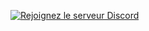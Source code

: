 [![Rejoignez le serveur Discord](https://discord.com/api/guilds/776870867539198012/widget.png)](https://discord.gg/ZebatWssCB)
